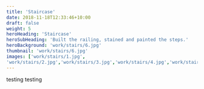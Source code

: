 ```yaml
---
title: 'Staircase'
date: 2018-11-18T12:33:46+10:00
draft: false
weight: 5
heroHeading: 'Staircase'
heroSubHeading: 'Built the railing, stained and painted the steps.'
heroBackground: 'work/stairs/6.jpg'
thumbnail: 'work/stairs/6.jpg'
images: ['work/stairs/1.jpg', 
'work/stairs/2.jpg','work/stairs/3.jpg','work/stairs/4.jpg','work/stairs/5.jpg','work/stairs/6.jpg']
---
```


testing testing
